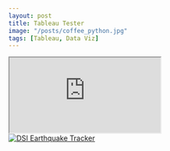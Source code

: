 ```yaml
---
layout: post
title: Tableau Tester
image: "/posts/coffee_python.jpg"
tags: [Tableau, Data Viz]
---
```


<iframe src="https://public.tableau.com/views/DSIEarthquakeDashboard/DSIEarthquakeTracker" title="DSI Earthquake Tracking Dashboard"></iframe>


<div class='tableauPlaceholder' id='viz1679574550285' style='position: relative'><noscript><a href='#'><img alt='DSI Earthquake Tracker ' src='https:&#47;&#47;public.tableau.com&#47;static&#47;images&#47;DS&#47;DSIEarthquakeDashboard&#47;DSIEarthquakeTracker&#47;1_rss.png' style='border: none' /></a></noscript><object class='tableauViz'  style='display:none;'><param name='host_url' value='https%3A%2F%2Fpublic.tableau.com%2F' /> <param name='embed_code_version' value='3' /> <param name='site_root' value='' /><param name='name' value='DSIEarthquakeDashboard&#47;DSIEarthquakeTracker' /><param name='tabs' value='no' /><param name='toolbar' value='yes' /><param name='static_image' value='https:&#47;&#47;public.tableau.com&#47;static&#47;images&#47;DS&#47;DSIEarthquakeDashboard&#47;DSIEarthquakeTracker&#47;1.png' /> <param name='animate_transition' value='yes' /><param name='display_static_image' value='yes' /><param name='display_spinner' value='yes' /><param name='display_overlay' value='yes' /><param name='display_count' value='yes' /><param name='language' value='en-US' /></object></div>                <script type='text/javascript'>                    var divElement = document.getElementById('viz1679574550285');                    var vizElement = divElement.getElementsByTagName('object')[0];                    if ( divElement.offsetWidth > 800 ) { vizElement.style.width='100%';vizElement.style.height=(divElement.offsetWidth*0.75)+'px';} else if ( divElement.offsetWidth > 500 ) { vizElement.style.width='100%';vizElement.style.height=(divElement.offsetWidth*0.75)+'px';} else { vizElement.style.width='100%';vizElement.style.height='1427px';}                     var scriptElement = document.createElement('script');                    scriptElement.src = 'https://public.tableau.com/javascripts/api/viz_v1.js';                    vizElement.parentNode.insertBefore(scriptElement, vizElement);                </script>
